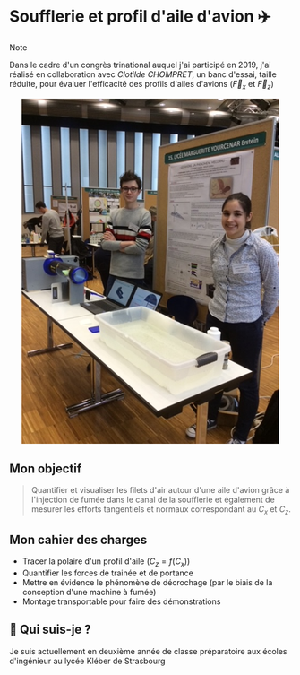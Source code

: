 
# Soufflerie  et profil d'aile d'avion ✈️

> [!NOTE]
> Dans le cadre d'un congrès trinational auquel j'ai participé en 2019, j'ai réalisé en collaboration avec *Clotilde CHOMPRET*, un banc d'essai, taille réduite, pour évaluer l'efficacité des profils d'ailes d'avions ($\vec{F}_x$ et $\vec{F}_z$)
<p align="center">
 <img width="460" src="https://github.com/Emilien-Wolff/Soufflerie/blob/main/Photos/IMG_3109.JPG?raw=true">
</p>

## Mon objectif

> Quantifier et visualiser les filets d'air autour d'une aile d'avion grâce à l'injection de fumée dans le canal de la soufflerie et également de mesurer les efforts tangentiels et normaux correspondant au $C_x$ et $C_z$.


## Mon cahier des charges

 - Tracer la polaire d'un profil d'aile ($C_z=f(C_x))$
 - Quantifier les forces de trainée et de portance
 - Mettre en évidence le phénomène de décrochage (par le biais de la conception d'une machine à fumée)
 - Montage transportable pour faire des démonstrations


## 🚀 Qui suis-je ?
Je suis actuellement en deuxième année de classe préparatoire aux écoles d'ingénieur au lycée Kléber de Strasbourg

